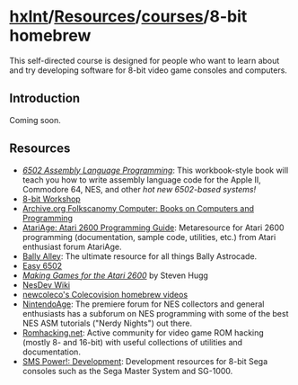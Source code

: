 # [hxlnt](https://github.com/hxlnt)/[Resources](https://github.com/hxlnt/Resources)/[courses](https://github.com/hxlnt/Resources/tree/master/courses)/8-bit homebrew

This self-directed course is designed for people who want to learn about and try developing software for 8-bit video game consoles and computers. 

## Introduction

Coming soon.

## Resources

 - _[6502 Assembly Language Programming](http://www.amazon.com/Assembly-Language-Programming-Self-teaching-Guides/dp/0471861200)_: This workbook-style book will teach you how to write assembly language code for the Apple II, Commodore 64, NES, and other _hot new 6502-based systems!_
 - [8-bit Workshop](http://www.8bitworkshop.com) 
 - [Archive.org Folkscanomy Computer: Books on Computers and Programming](https://archive.org/details/folkscanomy_computer)
 - [AtariAge: Atari 2600 Programming Guide](http://www.atariage.com/2600/programming/): Metaresource for Atari 2600 programming (documentation, sample code, utilities, etc.) from Atari enthusiast forum AtariAge.
 - [Bally Alley](http://ballyalley.com): The ultimate resource for all things Bally Astrocade.
 - [Easy 6502](http://skilldrick.github.io/easy6502/)
 - *[Making Games for the Atari 2600](https://www.amazon.com/Making-Games-Atari-2600-Steven/dp/1541021304/)* by Steven Hugg
 - [NesDev Wiki](http://wiki.nesdev.com/w/index.php/Nesdev_Wiki)
 - [newcoleco's Colecovision homebrew videos](https://www.youtube.com/playlist?list=PL7C48074376C9BAA0)
 - [NintendoAge](http://www.nintendoage.com): The premiere forum for NES collectors and general enthusiasts has a subforum on NES programming with some of the best NES ASM tutorials ("Nerdy Nights") out there.
 - [Romhacking.net](http://www.romhacking.net): Active community for video game ROM hacking (mostly 8- and 16-bit) with useful collections of utilities and documentation.
 - [SMS Power!: Development](http://www.smspower.org/Development/Index): Development resources for 8-bit Sega consoles such as the Sega Master System and SG-1000.
